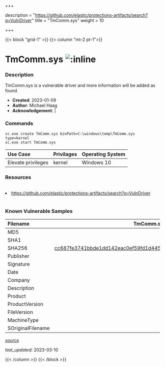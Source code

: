 +++

description = "https://github.com/elastic/protections-artifacts/search?q=VulnDriver"
title = "TmComm.sys"
weight = 10

+++


{{< block "grid-1" >}}
{{< column "mt-2 pt-1">}}


# TmComm.sys ![:inline](/images/twitter_verified.png) 


### Description

TmComm.sys is a vulnerable driver and more information will be added as found.

- **Created**: 2023-01-09
- **Author**: Michael Haag
- **Acknowledgement**:  | [](https://twitter.com/)

### Commands

```
sc.exe create TmComm.sys binPath=C:\windows\temp\TmComm.sys type=kernel
sc.exe start TmComm.sys
```

| Use Case | Privilages | Operating System | 
|:---- | ---- | ---- |
| Elevate privileges | kernel | Windows 10 |

### Resources
<br>
<li><a href=" https://github.com/elastic/protections-artifacts/search?q=VulnDriver"> https://github.com/elastic/protections-artifacts/search?q=VulnDriver</a></li>
<br>

### Known Vulnerable Samples

| Filename | TmComm.sys |
|:---- | ---- | 
| MD5 | <a href="https://www.virustotal.com/gui/file/"></a> |
| SHA1 | <a href="https://www.virustotal.com/gui/file/"></a> |
| SHA256 | <a href="https://www.virustotal.com/gui/file/cc687fe3741bbde1dd142eac0ef59fd1d4457daee43cdde23bb162ef28d04e64">cc687fe3741bbde1dd142eac0ef59fd1d4457daee43cdde23bb162ef28d04e64</a> |
| Publisher |  |
| Signature |  |
| Date |  |
| Company |  |
| Description |  |
| Product |  |
| ProductVersion |  |
| FileVersion |  |
| MachineType |  |
| SOriginalFilename |  |



[*source*](https://github.com/magicsword-io/LOLDrivers/tree/main/yaml/tmcomm.sys.yml)

*last_updated:* 2023-03-10








{{< /column >}}
{{< /block >}}
